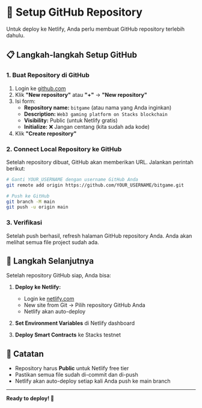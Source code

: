 # 🔗 Setup GitHub Repository

Untuk deploy ke Netlify, Anda perlu membuat GitHub repository terlebih dahulu.

## 📋 Langkah-langkah Setup GitHub

### 1. Buat Repository di GitHub

1. Login ke [github.com](https://github.com)
2. Klik **"New repository"** atau **"+"** → **"New repository"**
3. Isi form:
   - **Repository name:** `bitgame` (atau nama yang Anda inginkan)
   - **Description:** `Web3 gaming platform on Stacks blockchain`
   - **Visibility:** Public (untuk Netlify gratis)
   - **Initialize:** ❌ Jangan centang (kita sudah ada kode)
4. Klik **"Create repository"**

### 2. Connect Local Repository ke GitHub

Setelah repository dibuat, GitHub akan memberikan URL. Jalankan perintah berikut:

```bash
# Ganti YOUR_USERNAME dengan username GitHub Anda
git remote add origin https://github.com/YOUR_USERNAME/bitgame.git

# Push ke GitHub
git branch -M main
git push -u origin main
```

### 3. Verifikasi

Setelah push berhasil, refresh halaman GitHub repository Anda. Anda akan melihat semua file project sudah ada.

## 🚀 Langkah Selanjutnya

Setelah repository GitHub siap, Anda bisa:

1. **Deploy ke Netlify:**
   - Login ke [netlify.com](https://netlify.com)
   - New site from Git → Pilih repository GitHub Anda
   - Netlify akan auto-deploy

2. **Set Environment Variables** di Netlify dashboard

3. **Deploy Smart Contracts** ke Stacks testnet

## 📝 Catatan

- Repository harus **Public** untuk Netlify free tier
- Pastikan semua file sudah di-commit dan di-push
- Netlify akan auto-deploy setiap kali Anda push ke main branch

---

**Ready to deploy! 🎉**

